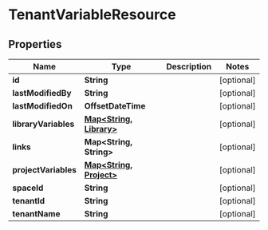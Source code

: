 

# TenantVariableResource


## Properties

Name | Type | Description | Notes
------------ | ------------- | ------------- | -------------
**id** | **String** |  |  [optional]
**lastModifiedBy** | **String** |  |  [optional]
**lastModifiedOn** | **OffsetDateTime** |  |  [optional]
**libraryVariables** | [**Map&lt;String, Library&gt;**](Library.md) |  |  [optional]
**links** | **Map&lt;String, String&gt;** |  |  [optional]
**projectVariables** | [**Map&lt;String, Project&gt;**](Project.md) |  |  [optional]
**spaceId** | **String** |  |  [optional]
**tenantId** | **String** |  |  [optional]
**tenantName** | **String** |  |  [optional]



